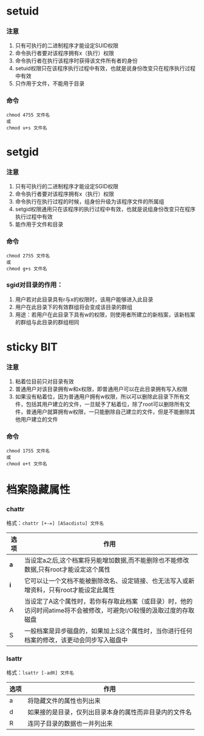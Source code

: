 # setuid

### 注意

1. 只有可执行的二进制程序才能设定SUID权限
2. 命令执行者要对该程序拥有x（执行）权限
3. 命令执行者在执行该程序时获得该文件所有者的身份
4. setuid权限只在该程序执行过程中有效，也就是说身份改变只在程序执行过程中有效
5. 只作用于文件，不能用于目录

### 命令

```
chmod 4755 文件名
或
chmod u+s 文件名
```


# setgid

### 注意

1. 只有可执行的二进制程序才能设定SGID权限
2. 命令执行者要对该程序拥有x（执行）权限
3. 命令执行在执行过程的时候，组身份升级为该程序文件的所属组
4. setgid权限通用只在该程序的执行过程中有效，也就是说组身份改变只在程序执行过程中有效
5. 能作用于文件和目录

### 命令

```
chmod 2755 文件名
或
chmod g+s 文件名
```


### sgid对目录的作用：

1. 用户若对此目录具有r与x的权限时，该用户能够进入此目录
2. 用户在此目录下的有效群组将会变成该目录的群组
3. 用途：若用户在此目录下具有w的权限，则使用者所建立的新档案，该新档案的群组与此目录的群组相同


# sticky BIT

### 注意

1. 粘着位目前只对目录有效
2. 普通用户对该目录拥有w和x权限，即普通用户可以在此目录拥有写入权限
3. 如果没有粘着位，因为普通用户拥有w权限，所以可以删除此目录下所有文件，包括其用户建立的文件，一旦赋予了粘着位，除了root可以删除所有文件，普通用户就算拥有w权限，一只能删除自己建立的文件，但是不能删除其他用户建立的文件


### 命令

```
chmod 1755 文件名
或
chmod o+t 文件名
```



# 档案隐藏属性

### chattr

格式：`chattr [+-=] [ASacdistu] 文件名`  

选项|作用
---|---
**a**|当设定a之后,这个档案将叧能增加数据,而不能删除也不能修改数据,只有root才能设定这个属性
**i**|它可以让一个文档不能被删除改名、设定链接、也无法写入或新增资料，只有root才能设定此属性
A|当设定了A这个属性时，若你有存取此档案（或目录）时，他的访问时间atime将不会被修改，可避免I/O较慢的汲取过度的存取磁盘
S|一般档案是异步磁盘的，如果加上S这个属性时，当你进行任何档案的修改，该更动会同步写入磁盘中

### lsattr

格式：`lsattr [-adR] 文件名`

选项|作用
---|---
a|将隐藏文件的属性也列出来
d|如果接的是目录，仅列出目录本身的属性而非目录内的文件名
R|连同子目录的数据也一并列出来



